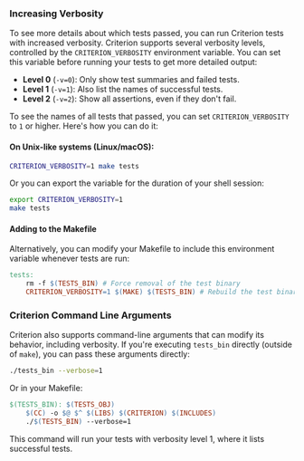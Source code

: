 ### Increasing Verbosity

To see more details about which tests passed, you can run Criterion tests with increased verbosity. Criterion supports several verbosity levels, controlled by the `CRITERION_VERBOSITY` environment variable. You can set this variable before running your tests to get more detailed output:

- **Level 0** (`-v=0`): Only show test summaries and failed tests.
- **Level 1** (`-v=1`): Also list the names of successful tests.
- **Level 2** (`-v=2`): Show all assertions, even if they don't fail.

To see the names of all tests that passed, you can set `CRITERION_VERBOSITY` to `1` or higher. Here's how you can do it:

#### On Unix-like systems (Linux/macOS):

```bash
CRITERION_VERBOSITY=1 make tests
```

Or you can export the variable for the duration of your shell session:

```bash
export CRITERION_VERBOSITY=1
make tests
```

#### Adding to the Makefile

Alternatively, you can modify your Makefile to include this environment variable whenever tests are run:

```makefile
tests:
    rm -f $(TESTS_BIN) # Force removal of the test binary
    CRITERION_VERBOSITY=1 $(MAKE) $(TESTS_BIN) # Rebuild the test binary
```

### Criterion Command Line Arguments

Criterion also supports command-line arguments that can modify its behavior, including verbosity. If you're executing `tests_bin` directly (outside of `make`), you can pass these arguments directly:

```bash
./tests_bin --verbose=1
```

Or in your Makefile:

```makefile
$(TESTS_BIN): $(TESTS_OBJ)
    $(CC) -o $@ $^ $(LIBS) $(CRITERION) $(INCLUDES)
    ./$(TESTS_BIN) --verbose=1
```

This command will run your tests with verbosity level 1, where it lists successful tests.
